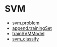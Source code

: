 # SVM



+ [svm.problem](SVM/svm.problem.1) 
+ [append.trainingSet](SVM/append.trainingSet.1) 
+ [trainSVMModel](SVM/trainSVMModel.1) 
+ [svm_classify](SVM/svm_classify.1) 
